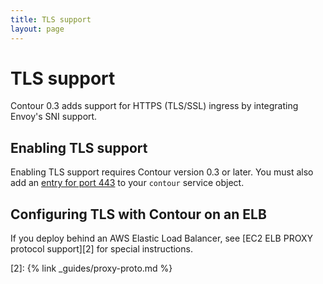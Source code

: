 ```yaml
---
title: TLS support
layout: page
---
```


# TLS support

Contour 0.3 adds support for HTTPS (TLS/SSL) ingress by integrating Envoy's SNI support.

## Enabling TLS support

Enabling TLS support requires Contour version 0.3 or later. You must also add an [entry for port 443][1] to your `contour` service object.

## Configuring TLS with Contour on an ELB

If you deploy behind an AWS Elastic Load Balancer, see [EC2 ELB PROXY protocol support][2] for special instructions.

[1]: {{site.github.repository_url}}/blob/{{site.github.latest_release.tag_name}}/examples/contour/03-contour.yaml/#L45
[2]: {% link _guides/proxy-proto.md %}